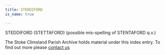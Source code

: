 ```yaml
---
title: STEDDIFORD
is_name: true

---
```


STEDDIFORD (STETTAFORD) (possible mis-spelling of STENTAFORD q.v.)


The Stoke Climsland Parish Archive holds material under this index entry. To find out more please [contact us](/contact/)
